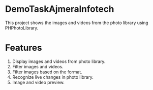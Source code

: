 # DemoTaskAjmeraInfotech
This project shows the images and videos from the photo library using PHPhotoLibrary.

# Features
1. Display images and videos from photo library.
2. Filter images and videos.
3. Filter images based on the format.
4. Recognize live changes in photo library.
5. Image and video preview.
